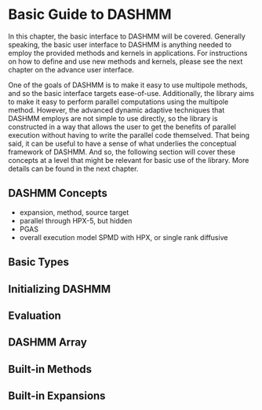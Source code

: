 # Basic Guide to DASHMM #

In this chapter, the basic interface to DASHMM will be covered. Generally
speaking, the basic user interface to DASHMM is anything needed to employ the
provided methods and kernels in applications. For instructions on how to define
and use new methods and kernels, please see the next chapter on the advance
user interface.

One of the goals of DASHMM is to make it easy to use multipole methods, and so
the basic interface targets ease-of-use. Additionally, the library aims to make
it easy to perform parallel computations using the multipole method. However,
the advanced dynamic adaptive techniques that DASHMM employs are not simple
to use directly, so the library is constructed in a way that allows the user
to get the benefits of parallel execution without having to write the parallel
code themselved. That being said, it can be useful to have a sense of what
underlies the conceptual framework of DASHMM. And so, the following section will
cover these concepts at a level that might be relevant for basic use of the
library. More details can be found in the next chapter.

## DASHMM Concepts ##

- expansion, method, source target
- parallel through HPX-5, but hidden
- PGAS
- overall execution model SPMD with HPX, or single rank diffusive

## Basic Types ##

## Initializing DASHMM ##

## Evaluation ##

## DASHMM Array ##

## Built-in Methods ##

## Built-in Expansions ##